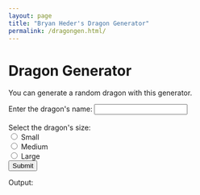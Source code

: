 ```yaml
---
layout: page
title: "Bryan Heder's Dragon Generator"
permalink: /dragongen.html/
---
```


<html>
  <head>
<!--     <title>Bryan Heder's Dragon Generator</title> -->
  </head>
  <body>
    <h1>Dragon Generator</h1>
    <p>You can generate a random dragon with this generator.</p>
    <form id="form1">
      <!-- Name -->
      <label for="name">Enter the dragon's name: </label>
      <input type="text" id="name" name="name" required><br><br>
      <!-- Size -->
      Select the dragon's size: <br>
      <input type="radio" id="small" name="size" value="Small" required>
      <label for="small">Small</label><br>
      <input type="radio" id="medium" name="size" value="Medium" required>
      <label for="medium">Medium</label><br>
      <input type="radio" id="large" name="size" value="Large" required>
      <label for="large">Large</label><br>
      <!-- Submit -->
      <input type="submit" onclick="showInput();">
    </form>
    <!-- Output -->
    <p>Output: </p>
    <p id="output"></p>
    <!-- JavaScript -->
    <script language="JavaScript">
      function showInput() {
        const form = document.forms["form1"];
        let text = "";
        for (let i = 0; i < form.length; i++) {
          text += form.elements[i].value;
          if (i + 1 != form.length) {
            text += " ";
          }
        }
        text += "<br>";
        document.getElementById("output").innerHTML = text;
      }
    </script>
    </body>
</html>
